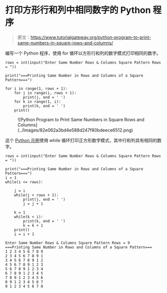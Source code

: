 # 打印方形行和列中相同数字的 Python 程序

> 原文：<https://www.tutorialgateway.org/python-program-to-print-same-numbers-in-square-rows-and-columns/>

编写一个 Python 程序，使用 for 循环以方形行和列的数字模式打印相同的数字。

```
rows = int(input("Enter Same Number Rows & Columns Square Pattern Rows = "))

print("===Printing Same Number in Rows and Columns of a Square Pattern===")

for i in range(1, rows + 1):
    for j in range(i, rows + 1):
        print(j, end = ' ')
    for k in range(1, i):
        print(k, end = ' ')
    print()
```

<figure class="wp-block-image size-large">![Python Program to Print Same Numbers in Square Rows and Columns](../Images/82e062a3bd4e588d247f80bdeece6512.png)</figure>

这个 [Python 示例](https://www.tutorialgateway.org/python-programming-examples/)使用 while 循环打印正方形数字模式，其中行和列具有相同的数字。

```
rows = int(input("Enter Same Number Rows & Columns Square Pattern Rows = "))

print("===Printing Same Number in Rows and Columns of a Square Pattern===")
i = 1
while(i <= rows):

    j = i
    while(j < rows + 1):
        print(j, end = ' ')
        j = j + 1

    k = 1
    while(k < i):
        print(k, end = ' ')
        k = k + 1
    print()
    i = i + 1
```

```
Enter Same Number Rows & Columns Square Pattern Rows = 9
===Printing Same Number in Rows and Columns of a Square Pattern===
1 2 3 4 5 6 7 8 9 
2 3 4 5 6 7 8 9 1 
3 4 5 6 7 8 9 1 2 
4 5 6 7 8 9 1 2 3 
5 6 7 8 9 1 2 3 4 
6 7 8 9 1 2 3 4 5 
7 8 9 1 2 3 4 5 6 
8 9 1 2 3 4 5 6 7 
9 1 2 3 4 5 6 7 8 
```